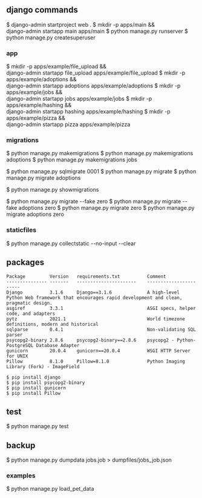 ## django commands
$ django-admin startproject web .
$ mkdir -p apps/main && \
    django-admin startapp main apps/main
$ python manage.py runserver
$ python manage.py createsuperuser

### app
$ mkdir -p apps/example/file_upload && \
    django-admin startapp file_upload apps/example/file_upload
$ mkdir -p apps/example/adoptions && \
    django-admin startapp adoptions apps/example/adoptions
$ mkdir -p apps/example/jobs && \
    django-admin startapp jobs apps/example/jobs
$ mkdir -p apps/example/hashing && \
    django-admin startapp hashing apps/example/hashing
$ mkdir -p apps/example/pizza && \
    django-admin startapp pizza apps/example/pizza

### migrations
$ python manage.py makemigrations <app>
$ python manage.py makemigrations adoptions
$ python manage.py makemigrations jobs

$ python manage.py sqlmigrate <app> 0001
$ python manage.py migrate
$ python manage.py migrate adoptions

$ python manage.py showmigrations

$ python manage.py migrate --fake <app> zero
$ python manage.py migrate --fake adoptions zero
$ python manage.py migrate <app> zero
$ python manage.py migrate adoptions zero

### staticfiles
$ python manage.py collectstatic --no-input --clear

## packages
```
Package         Version   requirements.txt          Comment
--------------- -------   ----------------------    -----------------------
Django          3.1.6     Django==3.1.6             A high-level Python Web framework that encourages rapid development and clean, pragmatic design.
asgiref         3.3.1                               ASGI specs, helper code, and adapters
pytz            2021.1                              World timezone definitions, modern and historical
sqlparse        0.4.1                               Non-validating SQL parser
psycopg2-binary 2.8.6     psycopg2-binary==2.8.6    psycopg2 - Python-PostgreSQL Database Adapter
gunicorn        20.0.4    gunicorn==20.0.4          WSGI HTTP Server for UNIX
Pillow          8.1.0     Pillow=8.1.0              Python Imaging Library (Fork) - ImageField
```
```
$ pip install django                 
$ pip install psycopg2-binary
$ pip install gunicorn
$ pip install Pillow
```

## test
$ python manage.py test

## backup
$ python manage.py dumpdata jobs.job > dumpfiles/jobs_job.json

### examples
$ python manage.py load_pet_data
